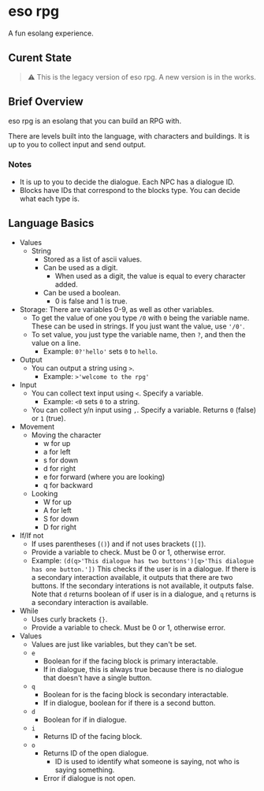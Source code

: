 # eso rpg

A fun esolang experience.

## Curent State

> ⚠ This is the legacy version of eso rpg. A new version is in the works.

## Brief Overview

eso rpg is an esolang that you can build an RPG with.

There are levels built into the language, with characters and buildings. It is up to you to collect input and send output.

### Notes

- It is up to you to decide the dialogue. Each NPC has a dialogue ID.
- Blocks have IDs that correspond to the blocks type. You can decide what each type is.

## Language Basics

- Values
  - String
    - Stored as a list of ascii values.
    - Can be used as a digit.
      - When used as a digit, the value is equal to every character added.
    - Can be used a boolean.
      - 0 is false and 1 is true.
- Storage: There are variables 0-9, as well as other variables.
  - To get the value of one you type `/0` with `0` being the variable name. These can be used in strings. If you just want the value, use `'/0'`.
  - To set value, you just type the variable name, then `?`, and then the value on a line.
    - Example: `0?'hello'` sets `0` to `hello`.
- Output
  - You can output a string using `>`.
    - Example: `>'welcome to the rpg'`
- Input
  - You can collect text input using `<`. Specify a variable.
    - Example: `<0` sets `0` to a string.
  - You can collect y/n input using `,`. Specify a variable. Returns `0` (false) or `1` (true).
- Movement
  - Moving the character
    - w for up
    - a for left
    - s for down
    - d for right
    - e for forward (where you are looking)
    - q for backward
  - Looking
    - W for up
    - A for left
    - S for down
    - D for right
- If/If not
  - If uses parentheses (`()`) and if not uses brackets (`[]`).
  - Provide a variable to check. Must be 0 or 1, otherwise error.
  - Example: `(d(q>'This dialogue has two buttons')[q>'This dialogue has one button.'])` This checks if the user is in a dialogue. If there is a secondary interaction available, it outputs that there are two buttons. If the secondary interations is not available, it outputs false. Note that `d` returns boolean of if user is in a dialogue, and `q` returns is a secondary interaction is available.
- While
  - Uses curly brackets `{}`.
  - Provide a variable to check. Must be 0 or 1, otherwise error.
- Values
  - Values are just like variables, but they can't be set.
  - `e`
    - Boolean for if the facing block is primary interactable.
    - If in dialogue, this is always true because there is no dialogue that doesn't have a single button.
  - `q`
    - Boolean for is the facing block is secondary interactable.
    - If in dialogue, boolean for if there is a second button.
  - `d`
    - Boolean for if in dialogue.
  - `i`
    - Returns ID of the facing block.
  - `o`
    - Returns ID of the open dialogue.
      - ID is used to identify what someone is saying, not who is saying something.
    - Error if dialogue is not open.
